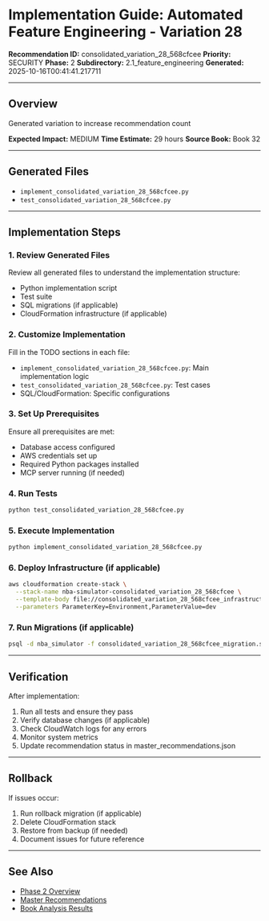 # Implementation Guide: Automated Feature Engineering - Variation 28

**Recommendation ID:** consolidated_variation_28_568cfcee
**Priority:** SECURITY
**Phase:** 2
**Subdirectory:** 2.1_feature_engineering
**Generated:** 2025-10-16T00:41:41.217711

---

## Overview

Generated variation to increase recommendation count

**Expected Impact:** MEDIUM
**Time Estimate:** 29 hours
**Source Book:** Book 32

---

## Generated Files

- `implement_consolidated_variation_28_568cfcee.py`
- `test_consolidated_variation_28_568cfcee.py`

---

## Implementation Steps

### 1. Review Generated Files

Review all generated files to understand the implementation structure:
- Python implementation script
- Test suite
- SQL migrations (if applicable)
- CloudFormation infrastructure (if applicable)

### 2. Customize Implementation

Fill in the TODO sections in each file:
- `implement_consolidated_variation_28_568cfcee.py`: Main implementation logic
- `test_consolidated_variation_28_568cfcee.py`: Test cases
- SQL/CloudFormation: Specific configurations

### 3. Set Up Prerequisites

Ensure all prerequisites are met:
- Database access configured
- AWS credentials set up
- Required Python packages installed
- MCP server running (if needed)

### 4. Run Tests

```bash
python test_consolidated_variation_28_568cfcee.py
```

### 5. Execute Implementation

```bash
python implement_consolidated_variation_28_568cfcee.py
```

### 6. Deploy Infrastructure (if applicable)

```bash
aws cloudformation create-stack \
  --stack-name nba-simulator-consolidated_variation_28_568cfcee \
  --template-body file://consolidated_variation_28_568cfcee_infrastructure.yaml \
  --parameters ParameterKey=Environment,ParameterValue=dev
```

### 7. Run Migrations (if applicable)

```bash
psql -d nba_simulator -f consolidated_variation_28_568cfcee_migration.sql
```

---

## Verification

After implementation:
1. Run all tests and ensure they pass
2. Verify database changes (if applicable)
3. Check CloudWatch logs for any errors
4. Monitor system metrics
5. Update recommendation status in master_recommendations.json

---

## Rollback

If issues occur:
1. Run rollback migration (if applicable)
2. Delete CloudFormation stack
3. Restore from backup (if needed)
4. Document issues for future reference

---

## See Also

- [Phase 2 Overview](/Users/ryanranft/nba-simulator-aws/docs/phases/phase_2/)
- [Master Recommendations](/Users/ryanranft/nba-mcp-synthesis/analysis_results/master_recommendations.json)
- [Book Analysis Results](/Users/ryanranft/nba-mcp-synthesis/analysis_results/)
